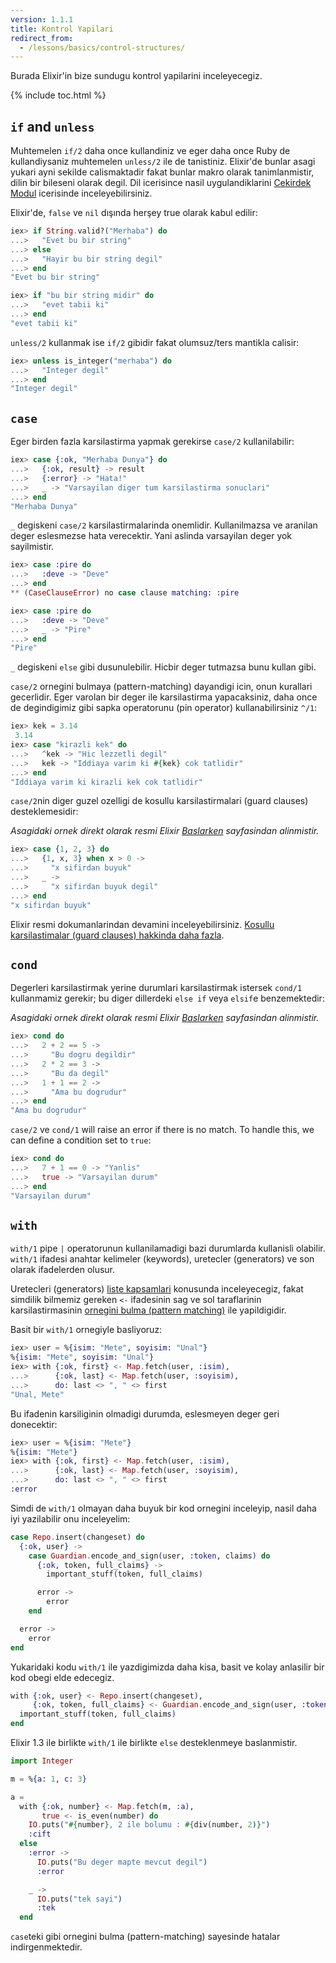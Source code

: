 ```yaml
---
version: 1.1.1
title: Kontrol Yapilari
redirect_from:
  - /lessons/basics/control-structures/
---
```


Burada Elixir'in bize sundugu kontrol yapilarini inceleyecegiz.

{% include toc.html %}

## `if` and `unless`

Muhtemelen `if/2` daha once kullandiniz ve eger daha once Ruby de kullandiysaniz muhtemelen `unless/2` ile de tanistiniz. Elixir'de bunlar asagi yukari ayni sekilde calismaktadir fakat bunlar makro olarak tanimlanmistir, dilin bir bileseni olarak degil. Dil icerisince nasil uygulandiklarini [Cekirdek Modul](https://hexdocs.pm/elixir/Kernel.html) icerisinde inceleyebilirsiniz.

Elixir'de, `false` ve `nil` dışında herşey true olarak kabul edilir:

```elixir
iex> if String.valid?("Merhaba") do
...>   "Evet bu bir string"
...> else
...>   "Hayir bu bir string degil"
...> end
"Evet bu bir string"

iex> if "bu bir string midir" do
...>   "evet tabii ki"
...> end
"evet tabii ki"
```

`unless/2` kullanmak ise `if/2` gibidir fakat olumsuz/ters mantikla calisir:

```elixir
iex> unless is_integer("merhaba") do
...>   "Integer degil"
...> end
"Integer degil"
```

## `case`

Eger birden fazla karsilastirma yapmak gerekirse `case/2` kullanilabilir:

```elixir
iex> case {:ok, "Merhaba Dunya"} do
...>   {:ok, result} -> result
...>   {:error} -> "Hata!"
...>   _ -> "Varsayilan diger tum karsilastirma sonuclari"
...> end
"Merhaba Dunya"
```

`_` degiskeni `case/2` karsilastirmalarinda onemlidir. Kullanilmazsa ve aranilan deger eslesmezse
hata verecektir. Yani aslinda varsayilan deger yok sayilmistir.

```elixir
iex> case :pire do
...>   :deve -> "Deve"
...> end
** (CaseClauseError) no case clause matching: :pire

iex> case :pire do
...>   :deve -> "Deve"
...>   _ -> "Pire"
...> end
"Pire"
```

`_` degiskeni `else` gibi dusunulebilir. Hicbir deger tutmazsa bunu kullan gibi.

`case/2` ornegini bulmaya (pattern-matching) dayandigi icin, onun kurallari gecerlidir. Eger varolan bir deger ile karsilastirma yapacaksiniz, daha once de degindigimiz gibi sapka operatorunu (pin operator) kullanabilirsiniz `^/1`:

```elixir
iex> kek = 3.14
 3.14
iex> case "kirazli kek" do
...>   ^kek -> "Hic lezzetli degil"
...>   kek -> "Iddiaya varim ki #{kek} cok tatlidir"
...> end
"Iddiaya varim ki kirazli kek cok tatlidir"
```

`case/2`nin diger guzel ozelligi de kosullu karsilastirmalari (guard clauses)
desteklemesidir:

_Asagidaki ornek direkt olarak resmi Elixir [Baslarken](http://elixir-lang.org/getting-started/case-cond-and-if.html#case) sayfasindan alinmistir._

```elixir
iex> case {1, 2, 3} do
...>   {1, x, 3} when x > 0 ->
...>     "x sifirdan buyuk"
...>   _ ->
...>     "x sifirdan buyuk degil"
...> end
"x sifirdan buyuk"
```

Elixir resmi dokumanlarindan devamini inceleyebilirsiniz. [Kosullu karsilastimalar (guard clauses) hakkinda daha fazla](http://elixir-lang.org/getting-started/case-cond-and-if.html#expressions-in-guard-clauses).

## `cond`

Degerleri karsilastirmak yerine durumlari karsilastirmak istersek `cond/1` kullanmamiz gerekir; bu diger dillerdeki `else if` veya `elsif`e benzemektedir:

_Asagidaki ornek direkt olarak resmi Elixir [Baslarken](http://elixir-lang.org/getting-started/case-cond-and-if.html#cond) sayfasindan alinmistir._

```elixir
iex> cond do
...>   2 + 2 == 5 ->
...>     "Bu dogru degildir"
...>   2 * 2 == 3 ->
...>     "Bu da degil"
...>   1 + 1 == 2 ->
...>     "Ama bu dogrudur"
...> end
"Ama bu dogrudur"
```

`case/2` ve `cond/1` will raise an error if there is no match.  To handle this, we can define a condition set to `true`:

```elixir
iex> cond do
...>   7 + 1 == 0 -> "Yanlis"
...>   true -> "Varsayilan durum"
...> end
"Varsayilan durum"
```

## `with`

`with/1` pipe `|` operatorunun kullanilamadigi bazi durumlarda kullanisli olabilir.
`with/1` ifadesi anahtar kelimeler (keywords), uretecler (generators) ve son olarak ifadelerden olusur.

Uretecleri (generators) [liste kapsamlari](../comprehensions/) konusunda inceleyecegiz, fakat simdilik
bilmemiz gereken `<-` ifadesinin sag ve sol taraflarinin karsilastirmasinin [ornegini bulma (pattern matching)](../pattern-matching/) ile yapildigidir.

Basit bir `with/1` ornegiyle basliyoruz:

```elixir
iex> user = %{isim: "Mete", soyisim: "Unal"}
%{isim: "Mete", soyisim: "Unal"}
iex> with {:ok, first} <- Map.fetch(user, :isim),
...>      {:ok, last} <- Map.fetch(user, :soyisim),
...>      do: last <> ", " <> first
"Unal, Mete"
```

Bu ifadenin karsiliginin olmadigi durumda, eslesmeyen deger geri donecektir:

```elixir
iex> user = %{isim: "Mete"}
%{isim: "Mete"}
iex> with {:ok, first} <- Map.fetch(user, :isim),
...>      {:ok, last} <- Map.fetch(user, :soyisim),
...>      do: last <> ", " <> first
:error
```

Simdi de `with/1` olmayan daha buyuk bir kod ornegini inceleyip, nasil daha iyi yazilabilir onu inceleyelim:

```elixir
case Repo.insert(changeset) do
  {:ok, user} ->
    case Guardian.encode_and_sign(user, :token, claims) do
      {:ok, token, full_claims} ->
        important_stuff(token, full_claims)

      error ->
        error
    end

  error ->
    error
end
```

Yukaridaki kodu `with/1` ile yazdigimizda daha kisa, basit ve kolay anlasilir bir kod obegi elde edecegiz.

```elixir
with {:ok, user} <- Repo.insert(changeset),
     {:ok, token, full_claims} <- Guardian.encode_and_sign(user, :token, claims) do
  important_stuff(token, full_claims)
end
```


Elixir 1.3 ile birlikte `with/1` ile birlikte `else` desteklenmeye baslanmistir.

```elixir
import Integer

m = %{a: 1, c: 3}

a =
  with {:ok, number} <- Map.fetch(m, :a),
       true <- is_even(number) do
    IO.puts("#{number}, 2 ile bolumu : #{div(number, 2)}")
    :cift
  else
    :error ->
      IO.puts("Bu deger mapte mevcut degil")
      :error

    _ ->
      IO.puts("tek sayi")
      :tek
  end
```

`case`teki gibi ornegini bulma (pattern-matching) sayesinde hatalar indirgenmektedir.
